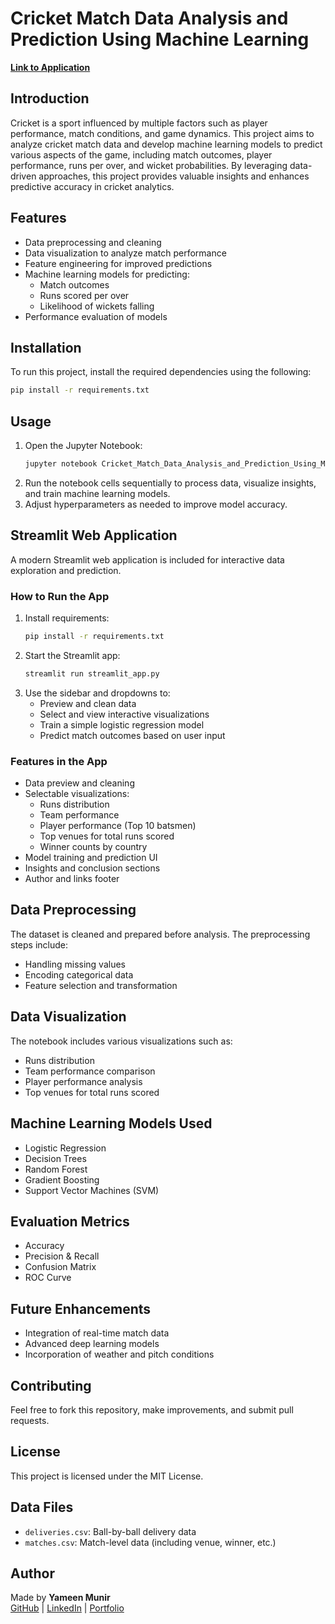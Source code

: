 # Cricket Match Data Analysis and Prediction Using Machine Learning

[**Link to Application**](https://cricket-match-data-analysis-and-prediction-using-machine-learn.streamlit.app/)

## Introduction
Cricket is a sport influenced by multiple factors such as player performance, match conditions, and game dynamics. This project aims to analyze cricket match data and develop machine learning models to predict various aspects of the game, including match outcomes, player performance, runs per over, and wicket probabilities. By leveraging data-driven approaches, this project provides valuable insights and enhances predictive accuracy in cricket analytics.

## Features
- Data preprocessing and cleaning
- Data visualization to analyze match performance
- Feature engineering for improved predictions
- Machine learning models for predicting:
  - Match outcomes
  - Runs scored per over
  - Likelihood of wickets falling
- Performance evaluation of models

## Installation
To run this project, install the required dependencies using the following:
```bash
pip install -r requirements.txt
```

## Usage
1. Open the Jupyter Notebook:
   ```bash
   jupyter notebook Cricket_Match_Data_Analysis_and_Prediction_Using_Machine_Learning.ipynb
   ```
2. Run the notebook cells sequentially to process data, visualize insights, and train machine learning models.
3. Adjust hyperparameters as needed to improve model accuracy.

## Streamlit Web Application
A modern Streamlit web application is included for interactive data exploration and prediction.

### How to Run the App
1. Install requirements:
   ```bash
   pip install -r requirements.txt
   ```
2. Start the Streamlit app:
   ```bash
   streamlit run streamlit_app.py
   ```
3. Use the sidebar and dropdowns to:
   - Preview and clean data
   - Select and view interactive visualizations
   - Train a simple logistic regression model
   - Predict match outcomes based on user input

### Features in the App
- Data preview and cleaning
- Selectable visualizations:
  - Runs distribution
  - Team performance
  - Player performance (Top 10 batsmen)
  - Top venues for total runs scored
  - Winner counts by country
- Model training and prediction UI
- Insights and conclusion sections
- Author and links footer

## Data Preprocessing
The dataset is cleaned and prepared before analysis. The preprocessing steps include:
- Handling missing values
- Encoding categorical data
- Feature selection and transformation

## Data Visualization
The notebook includes various visualizations such as:
- Runs distribution
- Team performance comparison
- Player performance analysis
- Top venues for total runs scored

## Machine Learning Models Used
- Logistic Regression
- Decision Trees
- Random Forest
- Gradient Boosting
- Support Vector Machines (SVM)

## Evaluation Metrics
- Accuracy
- Precision & Recall
- Confusion Matrix
- ROC Curve

## Future Enhancements
- Integration of real-time match data
- Advanced deep learning models
- Incorporation of weather and pitch conditions

## Contributing
Feel free to fork this repository, make improvements, and submit pull requests.

## License
This project is licensed under the MIT License.

## Data Files
- `deliveries.csv`: Ball-by-ball delivery data
- `matches.csv`: Match-level data (including venue, winner, etc.)

## Author
Made by **Yameen Munir**  
[GitHub](https://github.com/YameenMunir) | [LinkedIn](https://www.linkedin.com/in/yameen-munir/) | [Portfolio](https://www.datascienceportfol.io/YameenMunir)

